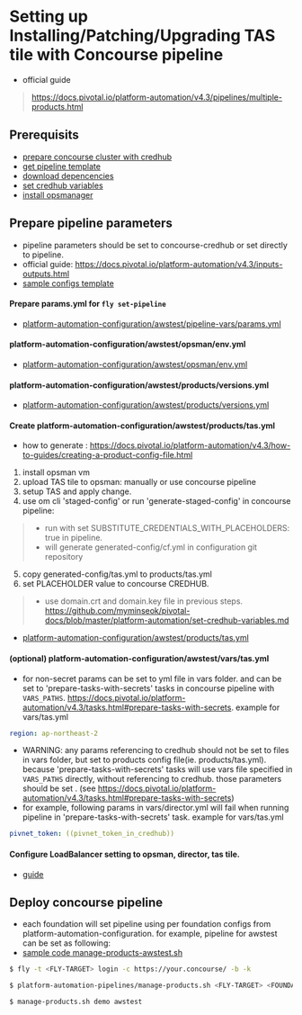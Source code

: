 
# Setting up Installing/Patching/Upgrading TAS tile with Concourse pipeline
- official guide
> https://docs.pivotal.io/platform-automation/v4.3/pipelines/multiple-products.html

## Prerequisits
- [prepare concourse cluster with credhub](/concourse-with-credhub.md)
- [get pipeline template](/platform-automation/get-pipeline-template.md)
- [download depencencies](/platform-automation/download_dependencies.md)
- [set credhub variables](/platform-automation/set-credhub-variables.md)
- [install opsmanager](/platform-automation/install_opsman.md)

## Prepare pipeline parameters
- pipeline parameters should be set to concourse-credhub or set directly to pipeline.
- official guide: https://docs.pivotal.io/platform-automation/v4.3/inputs-outputs.html
- [sample configs template](https://github.com/myminseok/platform-automation-configs-template)

#### Prepare params.yml for `fly set-pipeline`
- [platform-automation-configuration/awstest/pipeline-vars/params.yml](https://github.com/myminseok/platform-automation-configuration-template/blob/master/awstest/pipeline-vars/params.yml)

#### platform-automation-configuration/awstest/opsman/env.yml
- [platform-automation-configuration/awstest/opsman/env.yml](https://github.com/myminseok/platform-automation-configuration-template/blob/master/awstest/opsman/env.yml)

#### platform-automation-configuration/awstest/products/versions.yml
- [platform-automation-configuration/awstest/products/versions.yml](https://github.com/myminseok/platform-automation-configuration-template/blob/master/awstest/products/versions.yml)

#### Create platform-automation-configuration/awstest/products/tas.yml
- how to generate : https://docs.pivotal.io/platform-automation/v4.3/how-to-guides/creating-a-product-config-file.html
1. install opsman vm
2. upload TAS tile to opsman: manually or use concourse pipeline
3. setup TAS and apply change.
4. use om cli 'staged-config' or run 'generate-staged-config' in concourse pipeline:  
>  - run with set SUBSTITUTE_CREDENTIALS_WITH_PLACEHOLDERS: true in pipeline.
>  - will generate  generated-config/cf.yml in configuration git repository
5. copy generated-config/tas.yml to products/tas.yml
6. set PLACEHOLDER value to concourse CREDHUB.
>  - use domain.crt and domain.key file in previous steps.
> https://github.com/myminseok/pivotal-docs/blob/master/platform-automation/set-credhub-variables.md
- [platform-automation-configuration/awstest/products/tas.yml](https://github.com/myminseok/platform-automation-configuration-template/blob/master/awstest/products/tas.yml)

#### (optional) platform-automation-configuration/awstest/vars/tas.yml
- for non-secret params can be set to yml file in vars folder. and can be set to 'prepare-tasks-with-secrets' tasks in concourse pipeline with `VARS_PATHS`.  https://docs.pivotal.io/platform-automation/v4.3/tasks.html#prepare-tasks-with-secrets. example for vars/tas.yml
``` yaml
region: ap-northeast-2
```
- WARNING: any params referencing to credhub should not be set to files in vars folder, but set to products config file(ie. products/tas.yml). because 'prepare-tasks-with-secrets' tasks will use vars file specified in `VARS_PATHS` directly, without referencing to credhub. those parameters should be set . (see https://docs.pivotal.io/platform-automation/v4.3/tasks.html#prepare-tasks-with-secrets)
- for example, following params in vars/director.yml will fail when running pipeline in 'prepare-tasks-with-secrets' task. example for vars/tas.yml
``` yaml
pivnet_token: ((pivnet_token_in_credhub))
```


#### Configure LoadBalancer setting to opsman, director, tas tile.
- [guide](/platform-automation/configure-lb.md)


## Deploy concourse pipeline
- each foundation will set pipeline using per foundation configs from platform-automation-configuration. for example, pipeline for awstest can be set as following:
- [sample code manage-products-awstest.sh](https://github.com/myminseok/platform-automation-pipelines-template/manage-products-awstest.sh)

``` bash
$ fly -t <FLY-TARGET> login -c https://your.concourse/ -b -k

$ platform-automation-pipelines/manage-products.sh <FLY-TARGET> <FOUNDATION>

$ manage-products.sh demo awstest

```
